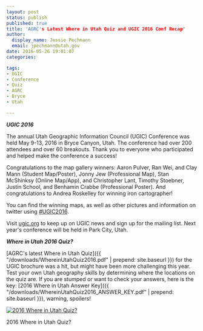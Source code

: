 ```yaml
---
layout: post
status: publish
published: true
title: 'AGRC's Latest Where in Utah Quiz and UGIC 2016 Conf Recap'
author:
  display_name: Jessie Pechmann
  email: jpechmann@utah.gov
date: 2016-05-26 19:01:07
categories:

tags:
- UGIC
- Conference
- Quiz
- AGRC
- Bryce
- Utah

---
```

_**UGIC 2016**_

The annual Utah Geographic Information Council (UGIC) Conference was held May 9-13, 2016 in Bryce Canyon, Utah. The conference had over 200 attendees and over 60 breakouts. Thank you to everyone who participated and helped make the conference a success!  

Congratulations to the map gallery winners: Aaron Pulver, Ran Wei, and Clay Mann (Student Map/Poster), Jonny Jew (Professional Map), Stan McShinksy (Online Map/App), and Christopher Lant, Timothy Stoebner, Justin School, and Benhamin Crabbe (Professional Poster). And congratulations to Andrea Roskelley for winning iron cartographer! 

You can find the winning maps, as well as other pictures and information on twitter using [#UGIC2016](https://twitter.com/hashtag/UGIC2016?src=hash).

Visit [ugic.org](http://ugic.org) to keep up on UGIC news and sign up for the mailing list. Next year's conference will be held in Park City, Utah.   

_**Where in Utah 2016 Quiz?**_
 
[AGRC's latest Where in Utah Quiz]({{ "/downloads/WhereinUtahQuiz2016.pdf" | prepend: site.baseurl }}) for the UGIC brochure was a hit, but might have been more challenging this year. Test your own Utah geography skills by determining where the locations on the quiz are. If you are stumped or want to check your answers, here is the key: [2016 Where in Utah Answer Key]({{ "/downloads/WhereinUtahQuiz2016_ANSWER_KEY.pdf" | prepend: site.baseurl }}), warning, spoilers!

<div class="caption caption-left pull-left"><a href ="{{ "/downloads/WhereinUtahQuiz2016.pdf " | prepend: site.baseurl }}"><img src="{{ "/images/WhereinUtahQuiz2016.jpg" | prepend: site.baseurl }}" alt="2016 Where in Utah Quiz?" /></a><p class="caption-text">2016 Where in Utah Quiz?</p></div>

